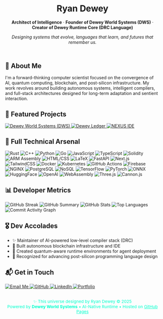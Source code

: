 <div class="container">
  <header style="text-align: center;">
    <h1>Ryan Dewey</h1>
    <p><strong>Architect of Intelligence</strong> · <strong>Founder of Dewey World Systems (DWS)</strong> · <strong>Creator of Dewey Runtime Core (DRC Language)</strong></p>
    <p><em>Designing systems that evolve, languages that learn, and futures that remember us.</em></p>
  </header>

  <section>
    <h2>🧠 About Me</h2>
    <p>I'm a forward-thinking computer scientist focused on the convergence of AI, quantum computing, blockchain, and post-silicon infrastructure. My work revolves around building autonomous systems, intelligent compilers, and full-stack architectures designed for long-term adaptation and sentient interaction.</p>
  </section>

  <section>
    <h2>📂 Featured Projects</h2>
    <div class="tools">
      <a href="https://github.com/RyanMDewey/DWS" target="_blank">
        <img src="https://img.shields.io/badge/Dewey_Worlds_Systems-(DWS)-ff00cc?style=flat-square&logo=code&logoColor=white" alt="Dewey World Systems (DWS)">
      </a>
      <a href="https://github.com/RyanMDewey/" target="_blank">
        <img src="https://img.shields.io/badge/Dewey_Ledger-AI%20Chain-ff00cc?style=flat-square&logo=ethereum&logoColor=white" alt="Dewey Ledger">
      </a>
      <a href="https://github.com/RyanMDewey/" target="_blank">
        <img src="https://img.shields.io/badge/NEXUS_IDE-AI_Editor-ff00cc?style=flat-square&logo=visualstudiocode&logoColor=white" alt="NEXUS IDE">
      </a>
    </div>
  </section>

  <section>
    <h2>🧰 Full Technical Arsenal</h2>
    <div class="skills">
      <img src="https://img.shields.io/badge/Rust-Low%20Level-000000?style=flat-square&logo=rust&logoColor=white" alt="Rust">
      <img src="https://img.shields.io/badge/C++-Performance-00599C?style=flat-square&logo=c%2B%2B&logoColor=white" alt="C++">
      <img src="https://img.shields.io/badge/Python-Scripting-3670A0?style=flat-square&logo=python&logoColor=white" alt="Python">
      <img src="https://img.shields.io/badge/Go-Concurrency-00ADD8?style=flat-square&logo=go&logoColor=white" alt="Go">
      <img src="https://img.shields.io/badge/JavaScript-Frontend-F7DF1E?style=flat-square&logo=javascript&logoColor=black" alt="JavaScript">
      <img src="https://img.shields.io/badge/TypeScript-Strict-3178C6?style=flat-square&logo=typescript&logoColor=white" alt="TypeScript">
      <img src="https://img.shields.io/badge/Solidity-Web3-363636?style=flat-square&logo=ethereum&logoColor=white" alt="Solidity">
      <img src="https://img.shields.io/badge/ARM%20Assembly-BareMetal-ff0044?style=flat-square" alt="ARM Assembly">
      <img src="https://img.shields.io/badge/HTML%2FCSS-Structure-E34F26?style=flat-square&logo=html5&logoColor=white" alt="HTML/CSS">
      <img src="https://img.shields.io/badge/LaTeX-Academic-008080?style=flat-square&logo=latex&logoColor=white" alt="LaTeX">
      <img src="https://img.shields.io/badge/FastAPI-Lightweight-009688?style=flat-square" alt="FastAPI">
      <img src="https://img.shields.io/badge/Next.js-SSR-000000?style=flat-square&logo=next.js&logoColor=white" alt="Next.js">
      <img src="https://img.shields.io/badge/TailwindCSS-Utility-38B2AC?style=flat-square&logo=tailwindcss&logoColor=white" alt="TailwindCSS">
      <img src="https://img.shields.io/badge/Docker-Containers-2496ED?style=flat-square&logo=docker&logoColor=white" alt="Docker">
      <img src="https://img.shields.io/badge/Kubernetes-Orchestration-326CE5?style=flat-square&logo=kubernetes&logoColor=white" alt="Kubernetes">
      <img src="https://img.shields.io/badge/GitHub%20Actions-CI/CD-2088FF?style=flat-square&logo=githubactions&logoColor=white" alt="GitHub Actions">
      <img src="https://img.shields.io/badge/Firebase-Realtime-FFCA28?style=flat-square&logo=firebase&logoColor=black" alt="Firebase">
      <img src="https://img.shields.io/badge/NGINX-ReverseProxy-009639?style=flat-square&logo=nginx&logoColor=white" alt="NGINX">
      <img src="https://img.shields.io/badge/PostgreSQL-Relational-4169E1?style=flat-square&logo=postgresql&logoColor=white" alt="PostgreSQL">
      <img src="https://img.shields.io/badge/NoSQL-Databases-4DB33D?style=flat-square" alt="NoSQL">
      <img src="https://img.shields.io/badge/TensorFlow-AI-FF6F00?style=flat-square&logo=tensorflow&logoColor=white" alt="TensorFlow">
      <img src="https://img.shields.io/badge/PyTorch-DeepLearning-EE4C2C?style=flat-square&logo=pytorch&logoColor=white" alt="PyTorch">
      <img src="https://img.shields.io/badge/ONNX-ModelInterop-005CED?style=flat-square&logo=onnx&logoColor=white" alt="ONNX">
      <img src="https://img.shields.io/badge/HuggingFace-NLP-FFD21F?style=flat-square&logo=huggingface&logoColor=black" alt="HuggingFace">
      <img src="https://img.shields.io/badge/OpenAI-GPT-412991?style=flat-square&logo=openai&logoColor=white" alt="OpenAI">
      <img src="https://img.shields.io/badge/WebAssembly-WASM-654FF0?style=flat-square&logo=webassembly&logoColor=white" alt="WebAssembly">
      <img src="https://img.shields.io/badge/Three.js-3DGraphics-000000?style=flat-square&logo=three.js&logoColor=white" alt="Three.js">
      <img src="https://img.shields.io/badge/Cannon.js-Physics-6A0DAD?style=flat-square" alt="Cannon.js">
    </div>

  </section>

  <section>
    <h2>📊 Developer Metrics</h2>
    <div class="developer-metrics">
      <img src="https://github-readme-streak-stats.herokuapp.com?user=RyanMDewey&theme=tokyonight&date_format=M%20j%5B%2C%20Y%5D" alt="GitHub Streak">
      <img src="https://github-profile-summary-cards.vercel.app/api/cards/profile-details?username=RyanMDewey&theme=tokyonight" alt="GitHub Summary">
      <img src="https://github-readme-stats.vercel.app/api?username=RyanMDewey&show_icons=true&theme=tokyonight" alt="GitHub Stats">
      <img src="https://github-readme-stats.vercel.app/api/top-langs/?username=RyanMDewey&layout=compact&theme=tokyonight" alt="Top Languages">
      <img src="https://github-readme-activity-graph.vercel.app/graph?username=RyanMDewey&theme=tokyo-night&hide_border=true&custom_title=My+Daily+Dev+Flow" alt="Commit Activity Graph">
    </div>
  </section>

  <section>
    <h2>🎖️ Dev Accolades</h2>
    <ul>
      <li>✨ Maintainer of AI-powered low-level compiler stack (DRC)</li>
      <li>🚀 Built autonomous blockchain infrastructure and IDE</li>
      <li>🧠 Created quantum-aware runtime environments for agent deployment</li>
      <li>📜 Recognized for advancing post-silicon programming language design</li>
    </ul>
  </section>

  <section>
    <h2>📬 Get in Touch</h2>
    <div class="tools" style="justify-content: center;">
      <a href="mailto:ryanmichaeldewey@gmail.com" target="_blank">
        <img src="https://img.shields.io/badge/Email-ryanmichaeldewey@gmail.com-00ffcc?style=flat-square&logo=gmail&logoColor=white" alt="Email Me">
      </a>
      <a href="https://github.com/RyanMDewey" target="_blank">
        <img src="https://img.shields.io/badge/GitHub-RyanMDewey-181717?style=flat-square&logo=github&logoColor=white" alt="GitHub">
      </a>
      <a href="https://www.linkedin.com/in/ryan-dewey-b486a11ab/" target="_blank">
        <img src="https://img.shields.io/badge/LinkedIn-Ryan%20Dewey-0077B5?style=flat-square&logo=linkedin&logoColor=white" alt="LinkedIn">
      </a>
      <a href="https://ryanmdewey.github.io" target="_blank">
        <img src="https://img.shields.io/badge/Portfolio-RyanMDewey.github.io-00ffcc?style=flat-square&logo=internetexplorer&logoColor=white" alt="Portfolio">
      </a>
    </div>
    <div style="margin-top: 2rem; font-size: 0.85rem; text-align: center; color: #00ffcc;">
      ✨ This universe designed by Ryan Dewey © 2025<br>
      Powered by <strong>Dewey World Systems</strong> • AI-Native Runtime • Hosted on <a href="https://pages.github.com/" target="_blank" style="color:#00ffcc">GitHub Pages</a>
    </div>
  </section>
</div>
